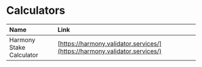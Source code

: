 # Calculators

| Name | Link |
| :--- | :--- |
| Harmony Stake Calculator | [https://harmony.validator.services/](https://harmony.validator.services/) |

